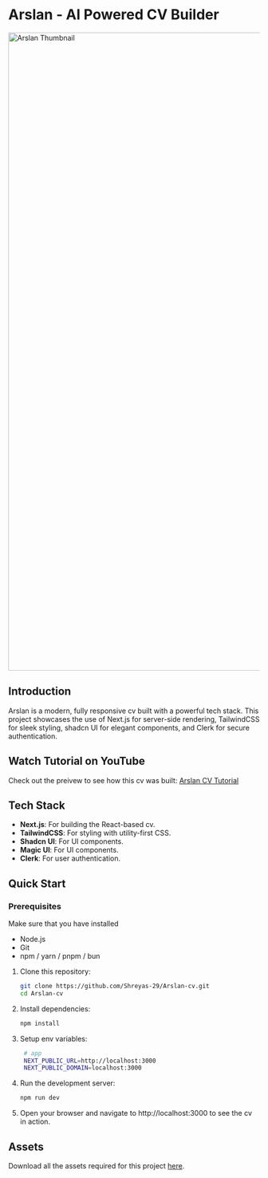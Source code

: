 <h1 align="start">
  Arslan - AI Powered CV Builder
</h1>

<img width="1280" alt="Arslan Thumbnail" src="https://github.com/user-attachments/assets/8d11fc9c-8220-4d36-a0e3-271b73a7f23d">

## Introduction

Arslan is a modern, fully responsive cv built with a powerful tech stack. This project showcases the use of Next.js for server-side rendering, TailwindCSS for sleek styling, shadcn UI for elegant components, and Clerk for secure authentication.

## Watch Tutorial on YouTube

Check out the preivew to see how this cv was built: [Arslan CV Tutorial](https://youtu.be/Bgm5j-Cid30?si=Gbo3a--37awWCAcD)

## Tech Stack

- **Next.js**: For building the React-based cv.
- **TailwindCSS**: For styling with utility-first CSS.
- **Shadcn UI**: For UI components.
- **Magic UI**: For UI components.
- **Clerk**: For user authentication.

## Quick Start

### Prerequisites

Make sure that you have installed

- Node.js
- Git
- npm / yarn / pnpm / bun

1. Clone this repository:

   ```bash
   git clone https://github.com/Shreyas-29/Arslan-cv.git
   cd Arslan-cv
   ```

2. Install dependencies:
   ```bash
   npm install
   ```
3. Setup env variables:

   ```bash
    # app
    NEXT_PUBLIC_URL=http://localhost:3000
    NEXT_PUBLIC_DOMAIN=localhost:3000

   ```

4. Run the development server:
   ```bash
   npm run dev
   ```
5. Open your browser and navigate to http://localhost:3000 to see the cv in action.

## Assets

Download all the assets required for this project [here](https://drive.google.com).
